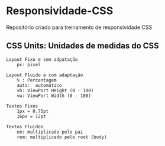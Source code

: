 # Responsividade-CSS
 Repositório criado para treinamento de responsividade CSS

## CSS Units: Unidades de medidas do CSS

    Layout Fixo e sem adpatação
        px: pixel

    Layout Fluido e com adaptação
        % : Percentagem
        auto:  automático
        vh: ViewPort Height (0 - 100)
        vw: ViewPort Width (0 - 100)

    Textos Fixos 
        1px = 0.75pt
        16px = 12pt
    
    Textos Fluidos
        em: multiplicado pelo pai 
        rem: multiplicado pelo root (body)